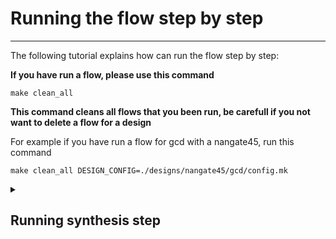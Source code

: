 # Running the flow step by step

---

The following tutorial explains how can run the flow step by step:


**If you have run a flow, please use this command**

```shell
make clean_all
```
**This command cleans all flows that you been run, be carefull if you not want to delete a flow for a design**

For example if you have run a flow for gcd with a nangate45, run this command

```shell
make clean_all DESIGN_CONFIG=./designs/nangate45/gcd/config.mk
```
<details close>
   <summary> <h2> Running synthesis step </h2> </summary>

 Run `make synth` and examine the output:

 You can watch something like this

 ```
 .
 .
 .
 1. Executing Verilog-2005 frontend: ./designs/src/gcd/gcd.v
 2. Executing Liberty frontend.
 3. Executing Verilog-2005 frontend: ./platforms/nangate45 /cells_clkgate.v
 .
 .
 .
 Yosys 0.13+15 (git sha1 bc027b2ca, gcc 11.3.0-1ubuntu1~22.04 -fPIC -Os)
 Time spent: 29% 2x abc (0 sec), 9% 24x opt_expr (0 sec), ...
 Elapsed time: 0:01.81[h:]min:sec. CPU time: user 1.76 sys 0.04 (99%). Peak memory: 33800KB.
 mkdir -p ./results/nangate45/gcd/base ./logs/nangate45/gcd/base ./reports/nangate45/gcd/base
 cp results/nangate45/gcd/base/1_1_yosys.v results/nangate45/gcd/base/1_synth.v
 mkdir -p ./results/nangate45/gcd/base ./logs/nangate45/gcd/base ./reports/nangate45/gcd/base
 cp designs/nangate45/gcd/constraint.sdc results/nangate45/gcd/base/1_synth.sdc
 ```

 At the end of the messages you can see where is created the netlist and sdc files.

 Open the generated netlist for the design:

 ```shell
 cd ./results/nangate45/gcd/base/
 vim 1_synth.v
 ```

 Open the generated sdc file for the design:

 ```shell
 vim 1_synth.sdc
 ```
 This sdc are the same as the original sdc.

 Some interesting outputs in the synthesis:

 - Elaborating the design, conversion of processes to netlist expressions
 ```
 4.3. Executing PROC pass (convert processes to netlists).
 4.3.1. Executing PROC_CLEAN pass (remove empty switches from decision trees).
 4.3.2. Executing PROC_RMDEAD pass (remove dead branches from decision trees).
 4.3.3. Executing PROC_PRUNE pass (remove redundant assignments in processes).
 4.3.4. Executing PROC_INIT pass (extract init attributes).
 4.3.5. Executing PROC_ARST pass (detect async resets in processes).
 4.3.6. Executing PROC_MUX pass (convert decision trees to multiplexers).
 4.3.7. Executing PROC_DLATCH pass (convert process syncs to latches).
 4.3.8. Executing PROC_DFF pass (convert process syncs to FFs).
 4.3.9. Executing PROC_MEMWR pass (convert process memory writes to cells).
 4.3.10. Executing PROC_CLEAN pass (remove empty switches from decision trees).
 4.3.11. Executing OPT_EXPR pass (perform const folding).
 ```

 - Excecuting optimizations
 ```
 4.4. Executing FLATTEN pass (flatten design).
 4.5. Executing OPT_EXPR pass (perform const folding).
 4.6. Executing OPT_CLEAN pass (remove unused cells and wires).
 4.7. Executing CHECK pass (checking for obvious problems).
 4.8. Executing OPT pass (performing simple optimizations).
 ```

 - Mapping the design
 ```
 4.22. Executing TECHMAP pass (map to technology primitives).
 4.22.1. Executing Verilog-2005 frontend: OpenROAD-flow-scripts/tools/install/yosys/bin/../share/yosys/techmap.v
 4.22.2. Continuing TECHMAP pass.
 4.23. Executing OPT pass (performing simple optimizations).
 4.23.1. Executing OPT_EXPR pass (perform const folding).
 4.23.2. Executing OPT_MERGE pass (detect identical cells).
 4.23.3. Executing OPT_DFF pass (perform DFF optimizations).
 4.23.4. Executing OPT_CLEAN pass (remove unused cells and wires).
 4.23.5. Finished fast OPT passes.
 ```

 - Generating the verilog netlist
 ```
 17.  Executing Verilog backend.
 ```

</details>
